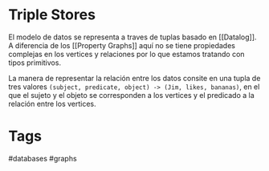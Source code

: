# Triple Stores
El modelo de datos se representa a traves de tuplas basado en [[Datalog]]. A diferencia de los [[Property Graphs]] aquí no se tiene propiedades complejas en los vertices y relaciones por lo que estamos tratando con tipos primitivos.

La manera de representar la relación entre los datos consite en una tupla de tres valores `(subject, predicate, object) -> (Jim, likes, bananas)`, en el que el sujeto y el objeto se corresponden a los vertices y el predicado a la relación entre los vertices.

# Tags
#databases #graphs 